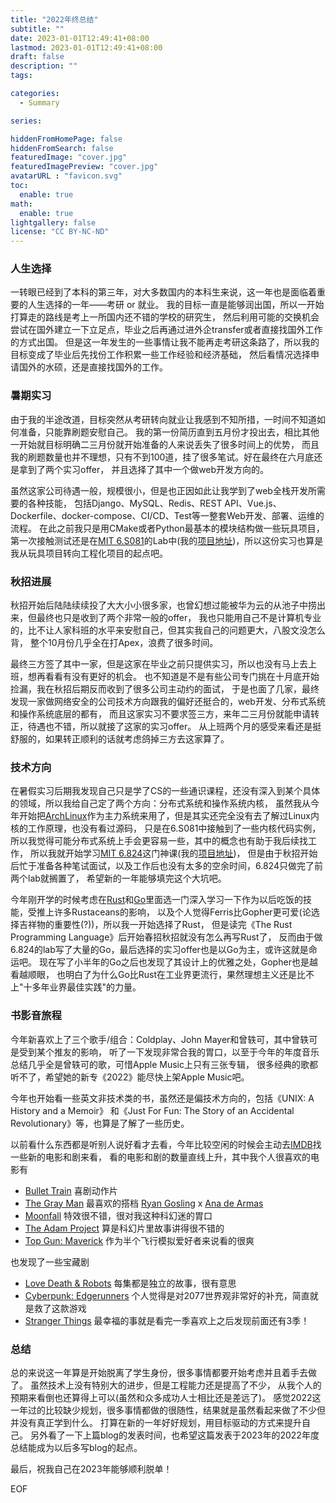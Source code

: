 ```yaml
---
title: "2022年终总结"
subtitle: ""
date: 2023-01-01T12:49:41+08:00
lastmod: 2023-01-01T12:49:41+08:00
draft: false
description: ""
tags:

categories:
  - Summary

series:

hiddenFromHomePage: false
hiddenFromSearch: false
featuredImage: "cover.jpg"
featuredImagePreview: "cover.jpg"
avatarURL : "favicon.svg"
toc:
  enable: true
math:
  enable: true
lightgallery: false
license: "CC BY-NC-ND"
---
```

<!-- Summary -->

<!--more-->

<!-- Main Content -->


### 人生选择

一转眼已经到了本科的第三年，对大多数国内的本科生来说，这一年也是面临着重要的人生选择的一年——考研 or 就业。
我的目标一直是能够润出国，所以一开始打算走的路线是考上一所国内还不错的学校的研究生，
然后利用可能的交换机会尝试在国外建立一下立足点，毕业之后再通过进外企transfer或者直接找国外工作的方式出国。
但是这一年发生的一些事情让我不能再走考研这条路了，所以我的目标变成了毕业后先找份工作积累一些工作经验和经济基础，
然后看情况选择申请国外的水硕，还是直接找国外的工作。

### 暑期实习

由于我的半途改道，目标突然从考研转向就业让我感到不知所措，一时间不知道如何准备，只能靠刷题安慰自己。
我的第一份简历直到五月份才投出去，相比其他一开始就目标明确二三月份就开始准备的人来说丢失了很多时间上的优势，
而且我的刷题数量也并不理想，只有不到100道，挂了很多笔试。好在最终在六月底还是拿到了两个实习offer，
并且选择了其中一个做web开发方向的。

虽然这家公司待遇一般，规模很小，但是也正因如此让我学到了web全栈开发所需要的各种技能，
包括Django、MySQL、Redis、REST API、Vue.js、Dockerfile、docker-compose、CI/CD、Test等一整套Web开发、部署、运维的流程。
在此之前我只是用CMake或者Python最基本的模块结构做一些玩具项目，第一次接触测试还是在[MIT 6.S081](https://pdos.csail.mit.edu/6.828/2021/schedule.html)的Lab中(我的[项目地址](https://github.com/ASjet/mit6.S081))，所以这份实习也算是我从玩具项目转向工程化项目的起点吧。

### 秋招进展

秋招开始后陆陆续续投了大大小小很多家，也曾幻想过能被华为云的从池子中捞出来，但最终也只是收到了两个非常一般的offer，
我也只能用自己不是计算机专业的，比不让人家科班的水平来安慰自己，但其实我自己的问题更大，八股文没怎么背，
整个10月份几乎全在打Apex，浪费了很多时间。

最终三方签了其中一家，但是这家在毕业之前只提供实习，所以也没有马上去上班，想再看看有没有更好的机会。
也不知道是不是有些公司专门挑在十月底开始捡漏，我在秋招后期反而收到了很多公司主动约的面试，
于是也面了几家，最终发现一家做网络安全的公司技术方向跟我的偏好还挺合的，web开发、分布式系统和操作系统底层的都有，
而且这家实习不要求签三方，来年二三月份就能申请转正，待遇也不错，所以就接了这家的实习offer。
从上班两个月的感受来看还是挺舒服的，如果转正顺利的话就考虑鸽掉三方去这家算了。

### 技术方向

在暑假实习后期我发现自己只是学了CS的一些通识课程，还没有深入到某个具体的领域，所以我给自己定了两个方向：分布式系统和操作系统内核，
虽然我从今年开始把[ArchLinux](https://archlinux.org/)作为主力系统来用了，但是其实还完全没有去了解过Linux内核的工作原理，也没有看过源码，
只是在6.S081中接触到了一些内核代码实例，所以我觉得可能分布式系统上手会更容易一些，其中的概念也有助于我后续找工作，
所以我就开始学习[MIT 6.824](https://pdos.csail.mit.edu/6.824/schedule.html)这门神课(我的[项目地址](https://github.com/ASjet/mit6.824))，
但是由于秋招开始后忙于准备各种笔试面试，以及工作后也没有太多的空余时间，6.824只做完了前两个lab就搁置了，
希望新的一年能够填完这个大坑吧。

今年刚开学的时候考虑在[Rust](https://www.rust-lang.org/)和[Go](https://go.dev)里面选一门深入学习一下作为以后吃饭的技能，受推上许多Rustaceans的影响，
以及个人觉得Ferris比Gopher更可爱(论选择吉祥物的重要性(?))，所以我一开始选择了Rust，
但是读完《The Rust Programming Language》后开始春招秋招就没有怎么再写Rust了，
反而由于做6.824的lab写了大量的Go，最后选择的实习offer也是以Go为主，或许这就是命运吧。
现在写了小半年的Go之后也发现了其设计上的优雅之处，Gopher也是越看越顺眼，
也明白了为什么Go比Rust在工业界更流行，果然理想主义还是比不上"十多年业界最佳实践"的力量。

### 书影音旅程

今年新喜欢上了三个歌手/组合：Coldplay、John Mayer和曾轶可，其中曾轶可是受到某个推友的影响，
听了一下发现非常合我的胃口，以至于今年的年度音乐总结几乎全是曾轶可的歌，可惜Apple Music上只有三张专辑，
很多经典的歌都听不了，希望她的新专《2022》能尽快上架Apple Music吧。

今年也开始看一些英文非技术类的书，虽然还是偏技术方向的，包括《UNIX: A History and a Memoir》
和《Just For Fun: The Story of an Accidental Revolutionary》等，也算是了解了一些历史。

以前看什么东西都是听别人说好看才去看，今年比较空闲的时候会主动去[IMDB](https://www.imdb.com/)找一些新的电影和剧来看，
看的电影和剧的数量直线上升，其中我个人很喜欢的电影有

- [Bullet Train](https://www.imdb.com/title/tt12593682/) 喜剧动作片
- [The Gray Man](https://www.imdb.com/title/tt1649418/) 最喜欢的搭档 [Ryan Gosling](https://en.wikipedia.org/wiki/Ryan_Gosling) x [Ana de Armas](https://en.wikipedia.org/wiki/Ana_de_Armas)
- [Moonfall](https://www.imdb.com/title/tt5834426/) 特效很不错，很对我这种科幻迷的胃口
- [The Adam Project](https://www.imdb.com/title/tt2463208/) 算是科幻片里故事讲得很不错的
- [Top Gun: Maverick](https://www.imdb.com/title/tt1745960/) 作为半个飞行模拟爱好者来说看的很爽

也发现了一些宝藏剧

- [Love Death & Robots](https://www.imdb.com/title/tt9561862/) 每集都是独立的故事，很有意思
- [Cyberpunk: Edgerunners](https://www.imdb.com/title/tt12590266/) 个人觉得是对2077世界观非常好的补充，简直就是救了这款游戏
- [Stranger Things](https://www.imdb.com/title/tt4574334/) 最幸福的事就是看完一季喜欢上之后发现前面还有3季！

### 总结

总的来说这一年算是开始脱离了学生身份，很多事情都要开始考虑并且着手去做了。
虽然技术上没有特别大的进步，但是工程能力还是提高了不少，
从我个人的预期来看倒也还算得上可以(虽然和众多成功人士相比还是差远了)。
感觉2022这一年过的比较缺少规划，很多事情都做的很随性，结果就是虽然看起来做了不少但并没有真正学到什么。
打算在新的一年好好规划，用目标驱动的方式来提升自己。
另外看了一下上篇blog的发表时间，也希望这篇发表于2023年的2022年度总结能成为以后多写blog的起点。

最后，祝我自己在2023年能够顺利脱单！

EOF